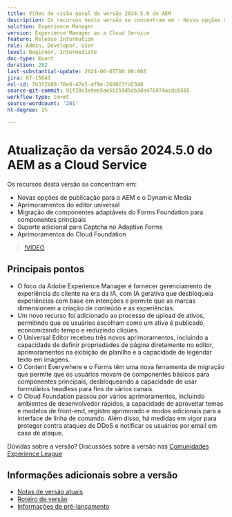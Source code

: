 ```yaml
---
title: Vídeo de visão geral da versão 2024.5.0 do AEM
description: Os recursos nesta versão se concentram em - Novas opções de publicação para aprimoramentos do AEM e do Dynamic Media Universal Editor Migração de componentes adaptáveis do Forms Foundation para componentes principais Suporte adicional para Captcha em aprimoramentos adaptáveis do Forms Cloud Foundation
solution: Experience Manager
version: Experience Manager as a Cloud Service
feature: Release Information
role: Admin, Developer, User
level: Beginner, Intermediate
doc-type: Event
duration: 282
last-substantial-update: 2024-06-05T00:00:00Z
jira: KT-15643
exl-id: 7b3f2b08-70e0-47e5-af9e-2600f3fd2348
source-git-commit: 91f20c3e9ee5ae5b259d5cb3da476974acdc6585
workflow-type: tm+mt
source-wordcount: '281'
ht-degree: 1%

---
```


# Atualização da versão 2024.5.0 do AEM as a Cloud Service

Os recursos desta versão se concentram em:

* Novas opções de publicação para o AEM e o Dynamic Media
* Aprimoramentos do editor universal
* Migração de componentes adaptáveis do Forms Foundation para componentes principais
* Suporte adicional para Captcha no Adaptive Forms
* Aprimoramentos do Cloud Foundation

>[!VIDEO](https://video.tv.adobe.com/v/3429503/?learn=on)

## Principais pontos

* O foco da Adobe Experience Manager é fornecer gerenciamento de experiência do cliente na era da IA, com IA gerativa que desbloqueia experiências com base em intenções e permite que as marcas dimensionem a criação de conteúdo e as experiências.
* Um novo recurso foi adicionado ao processo de upload de ativos, permitindo que os usuários escolham como um ativo é publicado, economizando tempo e reduzindo cliques.
* O Universal Editor recebeu três novos aprimoramentos, incluindo a capacidade de definir propriedades de página diretamente no editor, aprimoramentos na exibição de planilha e a capacidade de legendar texto em imagens.
* O Content Everywhere e o Forms têm uma nova ferramenta de migração que permite que os usuários movam de componentes básicos para componentes principais, desbloqueando a capacidade de usar formulários headless para fins de vários canais.
* O Cloud Foundation passou por vários aprimoramentos, incluindo ambientes de desenvolvedor rápidos, a capacidade de aproveitar temas e modelos de front-end, registro aprimorado e modos adicionais para a interface de linha de comando. Além disso, há medidas em vigor para proteger contra ataques de DDoS e notificar os usuários por email em caso de ataque.


Dúvidas sobre a versão?  Discussões sobre a versão nas [Comunidades Experience League](https://adobe.ly/44Ofo8H)

## Informações adicionais sobre a versão

* [Notas de versão atuais](https://experienceleague.adobe.com/docs/experience-manager-cloud-service/content/release-notes/home.html?lang=pt-BR)
* [Roteiro de versão](https://experienceleague.adobe.com/docs/experience-manager-release-information/aem-release-updates/update-releases-roadmap.html?lang=pt-BR)
* [Informações de pré-lançamento](https://experienceleague.adobe.com/docs/experience-manager-cloud-service/content/release-notes/prerelease.html)
